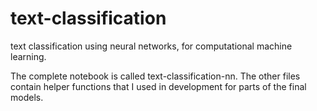 # text-classification
text classification using neural networks, for computational machine learning.

The complete notebook is called text-classification-nn. The other files contain helper functions that I used in development for parts of the final models.
